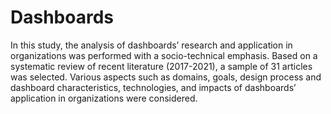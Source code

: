 # Dashboards
In this study, the analysis of dashboards’ research and application in organizations was performed with a socio-technical emphasis. Based on a systematic review of recent literature (2017-2021), a sample of 31 articles was selected. Various aspects such as domains, goals, design process and dashboard characteristics, technologies, and impacts of dashboards’ application in organizations were considered. 
